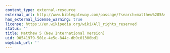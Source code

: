 ```yaml
---
content_type: external-resource
external_url: http://www.biblegateway.com/passage/?search=matthew%205&version=NIV
has_external_license_warning: true
license: https://en.wikipedia.org/wiki/All_rights_reserved
status: ''
title: Matthew 5 (New International Version)
uid: 90541979-501e-4e5e-844c-db9c01300bd1
wayback_url: ''
---
```

